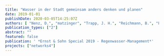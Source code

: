 ```yaml
---
title: "Wasser in der Stadt gemeinsam anders denken und planen"
date: 2019-01-01
publishDate: 2020-03-05T14:25:07Z
authors: [ "Nenz, D.", "matzinger", "Trapp, J. H.", "Reichmann, B.", "Funke, F.", "rouault", "Gunkel, M." ]
publication_types: ["2"]
abstract: ""
featured: false
publication: ' *Ernst & Sohn Special 2019 - Regenwasser-Management*'
projects: ["networks4"]
---
```


